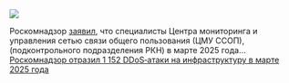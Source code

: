 <!--2025-04-04 12:38:17-->
<div class="yb">
  <div class="rss smaller1 habr"><img src="https://habrastorage.org/getpro/habr/upload_files/99b/63a/de0/99b63ade0c16c9e518687fa62e288f8c.jpeg" /><p>Роскомнадзор <a href="https://t.me/rkn_tg/1412" rel="noopener noreferrer nofollow">заявил</a>, что&nbsp;специалисты Центра мониторинга и управления сетью связи общего пользования (ЦМУ ССОП), (подконтрольного подразделения РКН) в&nbsp;марте 2025&nbsp;года... <br><a class="light" href="https://habr.com/ru/news/897584/?utm_source=habrahabr&utm_medium=rss&utm_campaign=897584">Роскомнадзор отразил 1 152 DDoS‑атаки на инфраструктуру в марте 2025 года</a></div>
</div>
